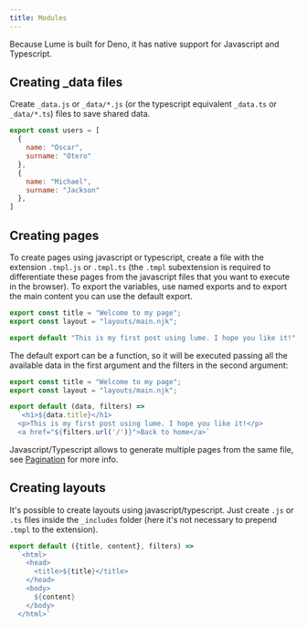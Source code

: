 ```yaml
---
title: Modules
---
```


Because Lume is built for Deno, it has native support for Javascript and Typescript.

## Creating _data files

Create `_data.js` or `_data/*.js` (or the typescript equivalent `_data.ts` or `_data/*.ts`) files to save shared data.

```js
export const users = [
  {
    name: "Oscar",
    surname: "Otero"
  },
  {
    name: "Michael",
    surname: "Jackson"
  },
]
```

## Creating pages

To create pages using javascript or typescript, create a file with the extension `.tmpl.js` or `.tmpl.ts` (the `.tmpl` subextension is required to differentiate these pages from the javascript files that you want to execute in the browser). To export the variables, use named exports and to export the main content you can use the default export.

```js
export const title = "Welcome to my page";
export const layout = "layouts/main.njk";

export default "This is my first post using lume. I hope you like it!";
```

The default export can be a function, so it will be executed passing all the available data in the first argument and the filters in the second argument:

```js
export const title = "Welcome to my page";
export const layout = "layouts/main.njk";

export default (data, filters) => 
  `<h1>${data.title}</h1>
  <p>This is my first post using lume. I hope you like it!</p>
  <a href="${filters.url('/')}">Back to home</a>`
```

Javascript/Typescript allows to generate multiple pages from the same file, see [Pagination](/creating-pages/pagination/) for more info.

## Creating layouts

It's possible to create layouts using javascript/typescript. Just create `.js` or `.ts` files inside the `_includes` folder (here it's not necessary to prepend `.tmpl` to the extension).

```js
export default ({title, content}, filters) => 
  `<html>
    <head>
      <title>${title}</title>
    </head>
    <body>
      ${content}
    </body>
  </html>`
```
